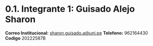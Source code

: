 # 0.1. Integrante 1: Guisado Alejo Sharon


**Correo Institucional:** sharon.guisado.a@uni.pe
**Telefono:** 962164430
**Codigo** 20222587B
